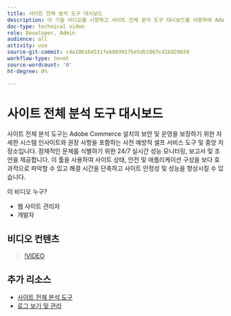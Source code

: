 ```yaml
---
title: 사이트 전체 분석 도구 대시보드
description: 이 기술 비디오를 시청하고 사이트 전체 분석 도구 대시보드를 사용하여 Adobe Commerce 설치의 보안 및 작동을 확인하기 위한 자세한 시스템 통찰력과 권장 사항에 액세스하는 방법을 알아보십시오.
doc-type: technical video
role: Developer, Admin
audience: all
activity: use
source-git-commit: c4a106164531feb069917be5db1007c41b929b59
workflow-type: tm+mt
source-wordcount: '0'
ht-degree: 0%

---
```


# 사이트 전체 분석 도구 대시보드

사이트 전체 분석 도구는 Adobe Commerce 설치의 보안 및 운영을 보장하기 위한 자세한 시스템 인사이트와 권장 사항을 포함하는 사전 예방적 셀프 서비스 도구 및 중앙 저장소입니다. 잠재적인 문제를 식별하기 위한 24/7 실시간 성능 모니터링, 보고서 및 조언을 제공합니다. 이 툴을 사용하여 사이트 상태, 안전 및 애플리케이션 구성을 보다 효과적으로 파악할 수 있고 해결 시간을 단축하고 사이트 안정성 및 성능을 향상시킬 수 있습니다.

이 비디오 누구?

- 웹 사이트 관리자
- 개발자

## 비디오 컨텐츠

>[!VIDEO](https://video.tv.adobe.com/v/344001?quality=12&learn=on)

## 추가 리소스

- [사이트 전체 분석 도구](https://experienceleague.adobe.com/docs/commerce-operations/tools/site-wide-analysis-tool/intro.html)
- [로그 보기 및 관리](https://devdocs.magento.com/cloud/project/log-locations.html)
